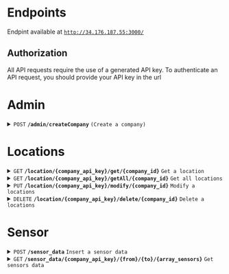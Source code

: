 

# Endpoints

Endpint available at <code>http://34.176.187.55:3000/</code>

## Authorization

All API requests require the use of a generated API key.  To authenticate an API request, you should provide your API key in the url 


# Admin

<details>
 <summary><code>POST</code> <code><b>/admin/createCompany</b></code> <code>(Create a company)</code></summary>

##### Parameters

| name      |  type     | description                                                           |
 |-----------|-----------|-----------------------------------------------------------------|
 | company_name      |  string |  Required. Name of the company  |


##### Responses

 | http code     | content-type                      | response                                                            |
 |---------------|-----------------------------------|---------------------------------------------------------------------|
 | `201`         | `text/plain;charset=UTF-8`        | `Created successfully`                                |
 | `400`         | `application/json`                | `{"code":"400","message":"Bad Request"}`                            |

</details>



# Locations

<details>
<summary><code>GET</code> <code><b>/location/{company_api_key}/get/{company_id}</b></code> <code>Get a location</code></summary>

##### Parameters

| Parameter | Type | Description |
| :--- | :--- | :--- |
| `company_api_key` | `string` | **Required**. API Key of the company to authorize |
| `company_id` | `int` | **Required**. ID of the company |


##### Responses

| http code     | content-type                      | response                                                            |
|---------------|-----------------------------------|---------------------------------------------------------------------|
| `201`         | `text/plain;charset=UTF-8`        | `Created successfully`                                |
| `400`         | `application/json`                | `{"code":"400","message":"Bad Request"}`                            |

</details>

<details>
 <summary><code>GET</code> <code><b>/location/{company_api_key}/getAll/{company_id}</b></code> <code>Get all locations</code></summary>

##### Parameters

| Parameter | Type | Description |
| :--- | :--- | :--- |
| `company_api_key` | `string` | **Required**. API Key of the company to authorize |
| `company_id` | `int` | **Required**. ID of the company |


##### Responses

 | http code     | content-type                      | response                                                            |
 |---------------|-----------------------------------|---------------------------------------------------------------------|
 | `201`         | `text/plain;charset=UTF-8`        | `Created successfully`                                |
 | `400`         | `application/json`                | `{"code":"400","message":"Bad Request"}`                            |

</details>



<details>
 <summary><code>PUT</code> <code><b>/location/{company_api_key}/modify/{company_id}</b></code> <code>Modify a locations</code></summary>

##### Parameters

| Parameter | Type | Description |
| :--- | :--- | :--- |
| `company_api_key` | `string` | **Required**. API Key of the company to authorize |
| `company_id` | `int` | **Required**. ID of the company |


##### Responses

 | http code     | content-type                      | response                                                            |
 |---------------|-----------------------------------|---------------------------------------------------------------------|
 | `201`         | `text/plain;charset=UTF-8`        | `Created successfully`                                |
 | `400`         | `application/json`                | `{"code":"400","message":"Bad Request"}`                            |

</details>

<details>
 <summary><code>DELETE</code> <code><b>/location/{company_api_key}/delete/{company_id}</b></code> <code>Delete a locations</code></summary>

##### Parameters

| Parameter | Type | Description |
| :--- | :--- | :--- |
| `company_api_key` | `string` | **Required**. API Key of the company to authorize |
| `company_id` | `int` | **Required**. ID of the company |


##### Responses

 | http code     | content-type                      | response                                                            |
 |---------------|-----------------------------------|---------------------------------------------------------------------|
 | `201`         | `text/plain;charset=UTF-8`        | `Created successfully`                                |
 | `400`         | `application/json`                | `{"code":"400","message":"Bad Request"}`                            |

</details>



# Sensor

<details>
 <summary><code>POST</code> <code><b>/sensor_data</b></code> <code>Insert a sensor data</code></summary>

##### Parameters

| Parameter | Type | Description |
| :--- | :--- | :--- |
| `company_api_key` | `string` | **Required**. API Key of the company to authorize |
| `company_id` | `int` | **Required**. ID of the company |


##### Responses

 | http code     | content-type                      | response                                                            |
 |---------------|-----------------------------------|---------------------------------------------------------------------|
 | `201`         | `text/plain;charset=UTF-8`        | `Created successfully`                                |
 | `400`         | `application/json`                | `{"code":"400","message":"Bad Request"}`                            |

</details>


<details>
 <summary><code>GET</code> <code><b>/sensor_data/{company_api_key}/{from}/{to}/{array_sensors}</b></code> <code>Get sensors data</code></summary>

##### Parameters 

| Parameter | Type | Description |
| :--- | :--- | :--- |
| `company_api_key` | `string` | **Required**. API Key of the company to authorize |
| `from` | `int` | **Required**. Lower bound of Epoch timne to filter |
| `to` | `int` | **Required**. Upper bound of Epoch timne to filter |
| `array_sensor` | `int[]` | **Required**. Array of sensors id to get data|


##### Responses

 | http code     | content-type                      | response                                                            |
 |---------------|-----------------------------------|---------------------------------------------------------------------|
 | `201`         | `text/plain;charset=UTF-8`        | `Created successfully`                                |
 | `400`         | `application/json`                | `{"code":"400","message":"Bad Request"}`                            |

</details>


